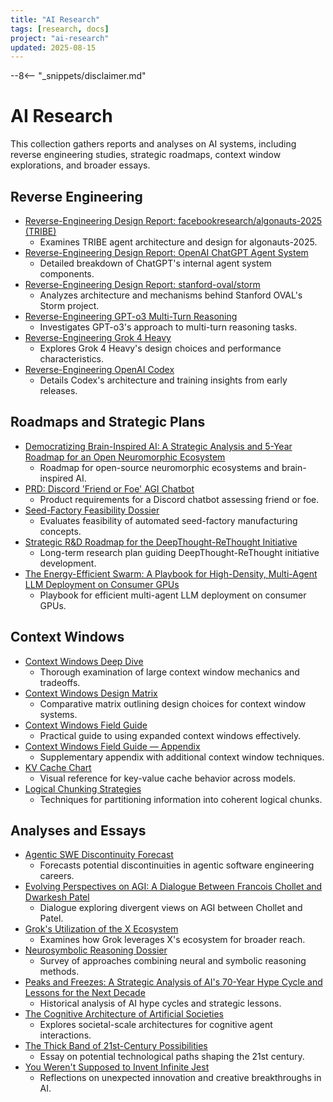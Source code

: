 ```yaml
---
title: "AI Research"
tags: [research, docs]
project: "ai-research"
updated: 2025-08-15
---
```


--8<-- "_snippets/disclaimer.md"

# AI Research

This collection gathers reports and analyses on AI systems, including reverse engineering studies, strategic roadmaps, context window explorations, and broader essays.

## Reverse Engineering
- [Reverse-Engineering Design Report: facebookresearch/algonauts-2025 (TRIBE)](reverse-engineering-tribe.md)
  - Examines TRIBE agent architecture and design for algonauts-2025.
- [Reverse-Engineering Design Report: OpenAI ChatGPT Agent System](reverse-engineering-chatgpt-agent-system.md)
  - Detailed breakdown of ChatGPT's internal agent system components.
- [Reverse-Engineering Design Report: stanford-oval/storm](reverse-engineering-storm.md)
  - Analyzes architecture and mechanisms behind Stanford OVAL's Storm project.
- [Reverse-Engineering GPT-o3 Multi-Turn Reasoning](reverse-engineering-gpt-o3.md)
  - Investigates GPT-o3's approach to multi-turn reasoning tasks.
- [Reverse-Engineering Grok 4 Heavy](reverse-engineering-grok4-heavy.md)
  - Explores Grok 4 Heavy's design choices and performance characteristics.
- [Reverse-Engineering OpenAI Codex](reverse-engineering-codex.md)
  - Details Codex's architecture and training insights from early releases.

## Roadmaps and Strategic Plans
- [Democratizing Brain-Inspired AI: A Strategic Analysis and 5-Year Roadmap for an Open Neuromorphic Ecosystem](open-neuromorphic-roadmap.md)
  - Roadmap for open-source neuromorphic ecosystems and brain-inspired AI.
- [PRD: Discord 'Friend or Foe' AGI Chatbot](discord-friend-foe-prd.md)
  - Product requirements for a Discord chatbot assessing friend or foe.
- [Seed-Factory Feasibility Dossier](seed-factory-feasibility-dossier.md)
  - Evaluates feasibility of automated seed-factory manufacturing concepts.
- [Strategic R&D Roadmap for the DeepThought-ReThought Initiative](strategic-roadmap-deepthought.md)
  - Long-term research plan guiding DeepThought-ReThought initiative development.
- [The Energy-Efficient Swarm: A Playbook for High-Density, Multi-Agent LLM Deployment on Consumer GPUs](energy-efficient-swarm.md)
  - Playbook for efficient multi-agent LLM deployment on consumer GPUs.

## Context Windows
- [Context Windows Deep Dive](context-windows-deep-dive.md)
  - Thorough examination of large context window mechanics and tradeoffs.
- [Context Windows Design Matrix](context-windows-design-matrix.md)
  - Comparative matrix outlining design choices for context window systems.
- [Context Windows Field Guide](context-windows-field-guide.md)
  - Practical guide to using expanded context windows effectively.
- [Context Windows Field Guide — Appendix](context-windows-appendix.md)
  - Supplementary appendix with additional context window techniques.
- [KV Cache Chart](kv-cache-chart.md)
  - Visual reference for key-value cache behavior across models.
- [Logical Chunking Strategies](logical-chunking.md)
  - Techniques for partitioning information into coherent logical chunks.

## Analyses and Essays
- [Agentic SWE Discontinuity Forecast](agentic-swe-discontinuity-forecast.md)
  - Forecasts potential discontinuities in agentic software engineering careers.
- [Evolving Perspectives on AGI: A Dialogue Between Francois Chollet and Dwarkesh Patel](evolving-perspectives-on-agi.md)
  - Dialogue exploring divergent views on AGI between Chollet and Patel.
- [Grok's Utilization of the X Ecosystem](grok-x-ecosystem-utilization.md)
  - Examines how Grok leverages X's ecosystem for broader reach.
- [Neurosymbolic Reasoning Dossier](neurosymbolic-reasoning-dossier.md)
  - Survey of approaches combining neural and symbolic reasoning methods.
- [Peaks and Freezes: A Strategic Analysis of AI's 70-Year Hype Cycle and Lessons for the Next Decade](peaks-and-freezes.md)
  - Historical analysis of AI hype cycles and strategic lessons.
- [The Cognitive Architecture of Artificial Societies](cognitive-architecture-of-artificial-societies.md)
  - Explores societal-scale architectures for cognitive agent interactions.
- [The Thick Band of 21st-Century Possibilities](thick-band-of-21st-century-possibilities.md)
  - Essay on potential technological paths shaping the 21st century.
- [You Weren't Supposed to Invent Infinite Jest](you-werent-supposed-to-invent-infinite-jest.md)
  - Reflections on unexpected innovation and creative breakthroughs in AI.
